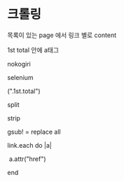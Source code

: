 # 크롤링



목록이 있는 page 에서 링크 별로 content

1st total 안에 a태그

nokogiri

selenium

(".1st.total")

split

strip

gsub! = replace all



link.each do |a|

​	a.attr("href")

end
